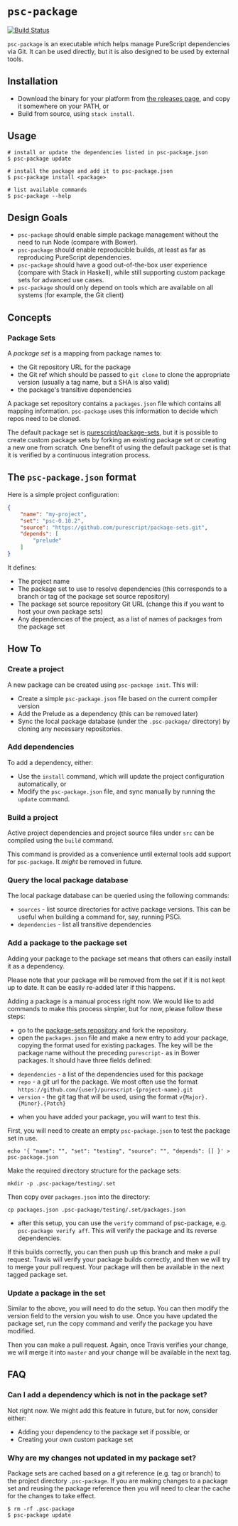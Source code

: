 # `psc-package`

[![Build Status](https://travis-ci.org/purescript/psc-package.svg?branch=master)](https://travis-ci.org/purescript/psc-package)

`psc-package` is an executable which helps manage PureScript dependencies via Git. It can be used directly, but it is also designed to be used by external tools.

## Installation

- Download the binary for your platform from [the releases page](https://github.com/purescript/psc-package/releases), and copy it somewhere on your PATH, or
- Build from source, using `stack install`.

## Usage

```shell
# install or update the dependencies listed in psc-package.json
$ psc-package update

# install the package and add it to psc-package.json
$ psc-package install <package>

# list available commands
$ psc-package --help
```

## Design Goals

- `psc-package` should enable simple package management without the need to run Node (compare with Bower).
- `psc-package` should enable reproducible builds, at least as far as reproducing PureScript dependencies.
- `psc-package` should have a good out-of-the-box user experience (compare with Stack in Haskell), while still supporting custom package sets for advanced use cases.
- `psc-package` should only depend on tools which are available on all systems (for example, the Git client)

## Concepts

### Package Sets

A _package set_ is a mapping from package names to:

- the Git repository URL for the package
- the Git ref which should be passed to `git clone` to clone the appropriate version (usually a tag name, but a SHA is also valid)
- the package's transitive dependencies

A package set repository contains a `packages.json` file which contains all mapping information. `psc-package` uses this information to decide which repos need to be cloned.

The default package set is [purescript/package-sets](https://github.com/purescript/package-sets), but it is possible to create custom package sets by forking an existing package set or creating a new one from scratch. One benefit of using the default package set is that it is verified by a continuous integration process.

## The `psc-package.json` format

Here is a simple project configuration:

```json
{
    "name": "my-project",
    "set": "psc-0.10.2",
    "source": "https://github.com/purescript/package-sets.git",
    "depends": [
        "prelude"
    ]
}
```

It defines:

- The project name
- The package set to use to resolve dependencies (this corresponds to a branch or tag of the package set source repository)
- The package set source repository Git URL (change this if you want to host your own package sets)
- Any dependencies of the project, as a list of names of packages from the package set

## How To

### Create a project

A new package can be created using `psc-package init`. This will:

- Create a simple `psc-package.json` file based on the current compiler version
- Add the Prelude as a dependency (this can be removed later)
- Sync the local package database (under the `.psc-package/` directory) by cloning any necessary repositories.

### Add dependencies

To add a dependency, either:

- Use the `install` command, which will update the project configuration automatically, or
- Modify the `psc-package.json` file, and sync manually by running the `update` command.

### Build a project

Active project dependencies and project source files under `src` can be compiled using the `build` command.

This command is provided as a convenience until external tools add support for `psc-package`. It _might_ be removed in future.

### Query the local package database

The local package database can be queried using the following commands:

- `sources` - list source directories for active package versions. This can be useful when building a command for, say, running PSCi.
- `dependencies` - list all transitive dependencies

### Add a package to the package set

Adding your package to the package set means that others can easily install it as a dependency.

Please note that your package will be removed from the set if it is not kept up to date. It can be easily re-added later if this happens.

Adding a package is a manual process right now. We would like to add commands to make this process simpler, but for now, please follow these steps:

- go to the [package-sets repository](https://github.com/purescript/psc-package) and fork the repository.
- open the `packages.json` file and make a new entry to add your package, copying the format used for existing packages. The key will be the package name without the preceding `purescript-` as in Bower packages. It should have three fields defined:

* `dependencies` - a list of the dependencies used for this package
* `repo` - a git url for the package. We most often use the format `https://github.com/{user}/purescript-{project-name}.git`
* `version` - the git tag that will be used, using the format `v{Major}.{Minor}.{Patch}`

- when you have added your package, you will want to test this.

First, you will need to create an empty `psc-package.json` to test the package set in use.

`echo '{ "name": "", "set": "testing", "source": "", "depends": [] }' > psc-package.json`

Make the required directory structure for the package sets:

`mkdir -p .psc-package/testing/.set`

Then copy over `packages.json` into the directory:

`cp packages.json .psc-package/testing/.set/packages.json`

- after this setup, you can use the `verify` command of psc-package, e.g. `psc-package verify aff`. This will verify the package and its reverse dependencies.

If this builds correctly, you can then push up this branch and make a pull request. Travis will verify your package builds correctly, and then we will try to merge your pull request. Your package will then be available in the next tagged package set.

### Update a package in the set

Similar to the above, you will need to do the setup. You can then modify the version field to the version you wish to use. Once you have updated the package set, run the copy command and verify the package you have modified.

Then you can make a pull request. Again, once Travis verifies your change, we will merge it into `master` and your change will be available in the next tag.

## FAQ

### Can I add a dependency which is not in the package set?

Not right now. We might add this feature in future, but for now, consider either:

- Adding your dependency to the package set if possible, or
- Creating your own custom package set

### Why are my changes not updated in my package set?

Package sets are cached based on a git reference (e.g. tag or branch)
to the project directory `.psc-package`. If you are making changes to
a package set and reusing the package reference then you will need to
clear the cache for the changes to take effect.

```
$ rm -rf .psc-package
$ psc-package update
```
